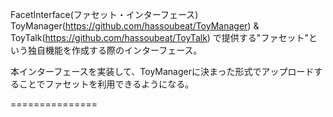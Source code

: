 FacetInterface(ファセット・インターフェース)  
ToyManager(https://github.com/hassoubeat/ToyManager) & ToyTalk(https://github.com/hassoubeat/ToyTalk) で提供する"ファセット"という独自機能を作成する際のインターフェース。  
  
本インターフェースを実装して、ToyManagerに決まった形式でアップロードすることでファセットを利用できるようになる。  

===============
